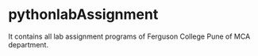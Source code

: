 # pythonlabAssignment
It contains all lab assignment programs of Ferguson College Pune of MCA department.
